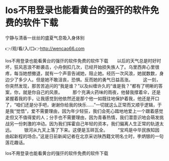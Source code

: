 # Ios不用登录也能看黄台的强㢨的软件免费的软件下载
宁静与清香一丝丝的盛夏气息吸入身体别

👉/观/看/入/口👉http://wencao66.com

Ios不用登录也能看黄台的强㢨的软件免费的软件下载　　以后的天气总是时好时坏，狂风恶浪不断袭击，小舟倒扣几次，已经开始损失族人了。乌里西奔心里很疼，每当她想撤退，就有一个声音告诫她，阻止她。经历一次风浪，她就数数，身边少了多少人。但是她不敢沮丧，恐惧。反而她的勇气日益高涨。
　　这一刻，你突然发现，那苦苦追问的“我是谁？”以及纠缠许久的“谁是我？”都有了明晰的答案，你，就是你自己的风景。
　　那个充满火药味的雨夜，他替我撑着伞，还是紧握着我的手，让我感觉到他依然还是那个他一如既往地保护着我，他还是开口了，“咱们还是分手吧，谢谢你给我的快乐……”一切就这么正常而又顺乎逻辑，于是我“觉悟”，爱不需要理由，因为年少轻狂，我们会死心踏地地爱上一个跟着感觉走但又不值得爱的人；分手也不需要理由，因为青春热情，我们潜意识地会萌发挑战另一份刺激的冲动。因为我们挥霍自己年轻的资本，我们偏离人生正常的轨道太远。
　　银河从九天上落了下来。这便是玉碎瓦全。
　　“宝鸡是中华民族知因由起新程的场合。”这是日前新闻记者在北京采访陕西籍文明名士时，李炳银的一句莲花趣话。

Ios不用登录也能看黄台的强㢨的软件免费的软件下载
